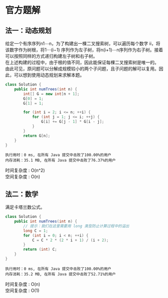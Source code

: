 # 官方题解
## 法一：动态规划
给定一个有序序列n1⋯n，为了构建出一棵二叉搜索树，可以遍历每个数字 ii，将该数字作为树根，将1⋯(i−1) 序列作为左子树，将n(i+1)⋯n序列作为右子树。接着可以按照同样的方式递归构建左子树和右子树。  
在上述构建的过程中，由于根的值不同，因此能保证每棵二叉搜索树是唯一的。   
由此可见，原问题可以分解成规模较小的两个子问题，且子问题的解可以复用。因此，可以想到使用动态规划来求解本题。  
```java
class Solution {
    public int numTrees(int n) {
        int[] G = new int[n + 1];
        G[0] = 1;
        G[1] = 1;

        for (int i = 2; i <= n; ++i) {
            for (int j = 1; j <= i; ++j) {
                G[i] += G[j - 1] * G[i - j];
            }
        }
        return G[n];
    }
}
```
```
执行用时：0 ms, 在所有 Java 提交中击败了100.00%的用户
内存消耗：35.1 MB, 在所有 Java 提交中击败了76.37%的用户
```
时间复杂度 : O(n^2)    
空间复杂度 : O(n)
## 法二：数学
满足卡塔兰数公式。
```java
class Solution {
    public int numTrees(int n) {
        // 提示：我们在这里需要用 long 类型防止计算过程中的溢出
        long C = 1;
        for (int i = 0; i < n; ++i) {
            C = C * 2 * (2 * i + 1) / (i + 2);
        }
        return (int) C;
    }
}
```
```
执行用时：0 ms, 在所有 Java 提交中击败了100.00%的用户
内存消耗：35.2 MB, 在所有 Java 提交中击败了52.71%的用户
```
时间复杂度 : O(n)  
空间复杂度 : O(1)
